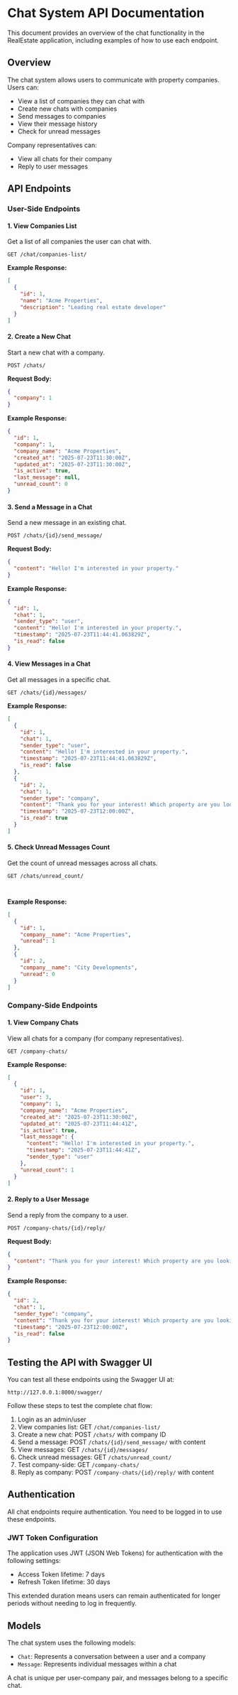 # Chat System API Documentation

This document provides an overview of the chat functionality in the RealEstate application, including examples of how to use each endpoint.

## Overview

The chat system allows users to communicate with property companies. Users can:
- View a list of companies they can chat with
- Create new chats with companies
- Send messages to companies
- View their message history
- Check for unread messages

Company representatives can:
- View all chats for their company
- Reply to user messages

## API Endpoints

### User-Side Endpoints

#### 1. View Companies List
Get a list of all companies the user can chat with.

```
GET /chat/companies-list/
```

**Example Response:**
```json
[
  {
    "id": 1,
    "name": "Acme Properties",
    "description": "Leading real estate developer"
  }
]
```

#### 2. Create a New Chat
Start a new chat with a company.

```
POST /chats/
```

**Request Body:**
```json
{
  "company": 1
}
```

**Example Response:**
```json
{
  "id": 1,
  "company": 1,
  "company_name": "Acme Properties",
  "created_at": "2025-07-23T11:30:00Z",
  "updated_at": "2025-07-23T11:30:00Z",
  "is_active": true,
  "last_message": null,
  "unread_count": 0
}
```

#### 3. Send a Message in a Chat
Send a new message in an existing chat.

```
POST /chats/{id}/send_message/
```

**Request Body:**
```json
{
  "content": "Hello! I'm interested in your property."
}
```

**Example Response:**
```json
{
  "id": 1,
  "chat": 1,
  "sender_type": "user",
  "content": "Hello! I'm interested in your property.",
  "timestamp": "2025-07-23T11:44:41.063829Z",
  "is_read": false
}
```

#### 4. View Messages in a Chat
Get all messages in a specific chat.

```
GET /chats/{id}/messages/
```

**Example Response:**
```json
[
  {
    "id": 1,
    "chat": 1,
    "sender_type": "user",
    "content": "Hello! I'm interested in your property.",
    "timestamp": "2025-07-23T11:44:41.063829Z",
    "is_read": false
  },
  {
    "id": 2,
    "chat": 1,
    "sender_type": "company",
    "content": "Thank you for your interest! Which property are you looking at?",
    "timestamp": "2025-07-23T12:00:00Z",
    "is_read": true
  }
]
```

#### 5. Check Unread Messages Count
Get the count of unread messages across all chats.

```
GET /chats/unread_count/



```
**Example Response:**
```json
[
  {
    "id": 1,
    "company__name": "Acme Properties",
    "unread": 1
  },
  {
    "id": 2,
    "company__name": "City Developments",
    "unread": 0
  }
]
```

### Company-Side Endpoints

#### 1. View Company Chats
View all chats for a company (for company representatives).

```
GET /company-chats/
```

**Example Response:**
```json
[
  {
    "id": 1,
    "user": 3,
    "company": 1,
    "company_name": "Acme Properties",
    "created_at": "2025-07-23T11:30:00Z",
    "updated_at": "2025-07-23T11:44:41Z",
    "is_active": true,
    "last_message": {
      "content": "Hello! I'm interested in your property.",
      "timestamp": "2025-07-23T11:44:41Z",
      "sender_type": "user"
    },
    "unread_count": 1
  }
]
```

#### 2. Reply to a User Message
Send a reply from the company to a user.

```
POST /company-chats/{id}/reply/
```

**Request Body:**
```json
{
  "content": "Thank you for your interest! Which property are you looking at?"
}
```

**Example Response:**
```json
{
  "id": 2,
  "chat": 1,
  "sender_type": "company",
  "content": "Thank you for your interest! Which property are you looking at?",
  "timestamp": "2025-07-23T12:00:00Z",
  "is_read": false
}
```

## Testing the API with Swagger UI

You can test all these endpoints using the Swagger UI at:
```
http://127.0.0.1:8000/swagger/
```

Follow these steps to test the complete chat flow:

1. Login as an admin/user
2. View companies list: GET `/chat/companies-list/`
3. Create a new chat: POST `/chats/` with company ID
4. Send a message: POST `/chats/{id}/send_message/` with content
5. View messages: GET `/chats/{id}/messages/`
6. Check unread messages: GET `/chats/unread_count/`
7. Test company-side: GET `/company-chats/`
8. Reply as company: POST `/company-chats/{id}/reply/` with content

## Authentication

All chat endpoints require authentication. You need to be logged in to use these endpoints.

### JWT Token Configuration

The application uses JWT (JSON Web Tokens) for authentication with the following settings:
- Access Token lifetime: 7 days
- Refresh Token lifetime: 30 days

This extended duration means users can remain authenticated for longer periods without needing to log in frequently.

## Models

The chat system uses the following models:

- `Chat`: Represents a conversation between a user and a company
- `Message`: Represents individual messages within a chat

A chat is unique per user-company pair, and messages belong to a specific chat.

